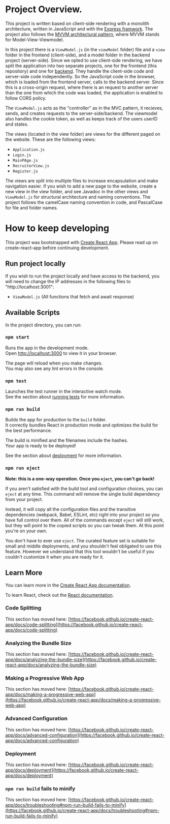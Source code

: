 # Project Overview.
This project is written based on client-side rendering with a monolith architecture, written in JavaScript and with the [Express framwork](https://expressjs.com/). The project also follows the [MVVM architectural pattern]( https://en.wikipedia.org/wiki/Model%E2%80%93view%E2%80%93viewmodel), 
where MVVM stands for Model-View-Viewmodel. 

In this project there is a `ViewModel.js` (in the `viewModel` folder) file and a `view` folder in the frontend (client-side), and a model folder in the backend project (server-side). Since we opted to use client-side rendering, we have split the application into two separate projects, one for the frontend (this repository) and one for [backend](https://github.com/dgenfors/iv1201-vt24-backend). They handle the client-side code and server-side code independently. So the JavaScript code in the browser, which is loaded from the frontend server, calls to the backend server. Since this is a cross-origin request, where there is an request to another server than the one from which the code was loaded, the application is enabled to follow CORS policy.

The `ViewModel.js` acts as the "controller" as in the MVC pattern, it recieves, sends, and creates requests to the server-side/backend. The viewmodel also handles the cookie token, as well as keeps track of the users userID and states.

The views (located in the view folder) are views for the different paged on the website. These are the following views:
* `Application.js`
* `Login.js`
* `MainPAge.js`
* `RecruiterView.js`
* `Register.js`

The views are split into multiple files to increase encapsulation and make navigation easier. If you wish to add a new page to the website, create a new view in the view folder, and see Javadoc in the other views and `ViewModel.js` for structural architecture and naming conventions. The project follows the camelCase naming convention in code, and PascalCase for file and folder names.


# How to keep developing

This project was bootstrapped with [Create React App](https://github.com/facebook/create-react-app). Please read up on create-react-app before continuing development.

## Run project locally
If you wish to run the project locally and have access to the backend, you will need to change the IP addresses in the following files to "http://localhost:3001":
* `ViewModel.js`        (All functions that fetch and await response)


## Available Scripts

In the project directory, you can run:

### `npm start`

Runs the app in the development mode.\
Open [http://localhost:3000](http://localhost:3000) to view it in your browser.

The page will reload when you make changes.\
You may also see any lint errors in the console.

### `npm test`

Launches the test runner in the interactive watch mode.\
See the section about [running tests](https://facebook.github.io/create-react-app/docs/running-tests) for more information.

### `npm run build`

Builds the app for production to the `build` folder.\
It correctly bundles React in production mode and optimizes the build for the best performance.

The build is minified and the filenames include the hashes.\
Your app is ready to be deployed!

See the section about [deployment](https://facebook.github.io/create-react-app/docs/deployment) for more information.

### `npm run eject`

**Note: this is a one-way operation. Once you `eject`, you can't go back!**

If you aren't satisfied with the build tool and configuration choices, you can `eject` at any time. This command will remove the single build dependency from your project.

Instead, it will copy all the configuration files and the transitive dependencies (webpack, Babel, ESLint, etc) right into your project so you have full control over them. All of the commands except `eject` will still work, but they will point to the copied scripts so you can tweak them. At this point you're on your own.

You don't have to ever use `eject`. The curated feature set is suitable for small and middle deployments, and you shouldn't feel obligated to use this feature. However we understand that this tool wouldn't be useful if you couldn't customize it when you are ready for it.

## Learn More

You can learn more in the [Create React App documentation](https://facebook.github.io/create-react-app/docs/getting-started).

To learn React, check out the [React documentation](https://reactjs.org/).

### Code Splitting

This section has moved here: [https://facebook.github.io/create-react-app/docs/code-splitting](https://facebook.github.io/create-react-app/docs/code-splitting)

### Analyzing the Bundle Size

This section has moved here: [https://facebook.github.io/create-react-app/docs/analyzing-the-bundle-size](https://facebook.github.io/create-react-app/docs/analyzing-the-bundle-size)

### Making a Progressive Web App

This section has moved here: [https://facebook.github.io/create-react-app/docs/making-a-progressive-web-app](https://facebook.github.io/create-react-app/docs/making-a-progressive-web-app)

### Advanced Configuration

This section has moved here: [https://facebook.github.io/create-react-app/docs/advanced-configuration](https://facebook.github.io/create-react-app/docs/advanced-configuration)

### Deployment

This section has moved here: [https://facebook.github.io/create-react-app/docs/deployment](https://facebook.github.io/create-react-app/docs/deployment)

### `npm run build` fails to minify

This section has moved here: [https://facebook.github.io/create-react-app/docs/troubleshooting#npm-run-build-fails-to-minify](https://facebook.github.io/create-react-app/docs/troubleshooting#npm-run-build-fails-to-minify)
